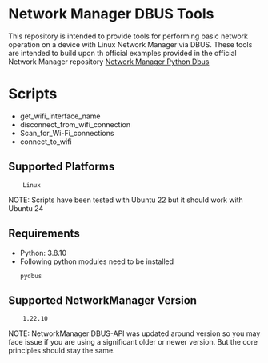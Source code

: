 # Network Manager DBUS Tools

This repository is intended to provide tools for performing basic network operation on a device with Linux Network Manager via DBUS.
These tools are intended to build upon th official examples provided in the official Network Manager repository
[Network Manager Python Dbus](https://github.com/NetworkManager/NetworkManager/tree/main/examples/python/dbus)


# Scripts

* get_wifi_interface_name
* disconnect_from_wifi_connection
* Scan_for_Wi-Fi_connections
* connect_to_wifi

## Supported Platforms

```
    Linux
```
NOTE: Scripts have been tested with Ubuntu 22 but it should work with Ubuntu 24

## Requirements

* Python: 3.8.10
* Following python modules need to be installed
    ```
    pydbus
    ```
## Supported NetworkManager Version

```
    1.22.10
```

NOTE: NetworkManager DBUS-API was updated around version so you may face issue if you are using a significant older or newer version. But the core principles should stay the same. 
